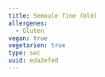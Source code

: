```yaml
---
title: Semoule fine (blé)
allergenes:
  - Gluten
vegan: true
vegetarien: true
type: sec
uuid: eda2efed
---
```


